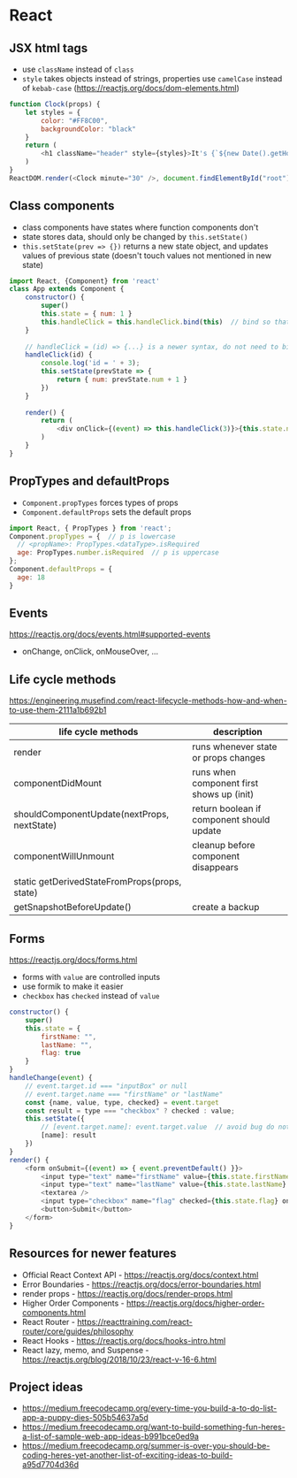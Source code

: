 # React
## JSX html tags
- use `className` instead of `class`
- `style` takes objects instead of strings, properties use `camelCase` instead of `kebab-case` (https://reactjs.org/docs/dom-elements.html)
```javascript
function Clock(props) {
    let styles = {
        color: "#FF8C00", 
        backgroundColor: "black"
    }
    return (
        <h1 className="header" style={styles}>It's {`${new Date().getHours()}:${props.minute}`}!</h1>
    )
}
ReactDOM.render(<Clock minute="30" />, document.findElementById("root"))
```
## Class components
- class components have states where function components don't
- state stores data, should only be changed by `this.setState()`
- `this.setState(prev => {})` returns a new state object, and updates values of previous state (doesn't touch values not mentioned in new state)
```javascript
import React, {Component} from 'react'
class App extends Component {
    constructor() {
        super()
        this.state = { num: 1 }
        this.handleClick = this.handleClick.bind(this)  // bind so that 'this' refers to the class instance
    }
    
    // handleClick = (id) => {...} is a newer syntax, do not need to bind 'this'
    handleClick(id) {
        console.log('id = ' + 3);
        this.setState(prevState => {
            return { num: prevState.num + 1 }
        })
    }
    
    render() {
        return (
            <div onClick={(event) => this.handleClick(3)}>{this.state.num}</div>
        )
    }
}
```

## PropTypes and defaultProps
- `Component.propTypes` forces types of props
- `Component.defaultProps` sets the default props
```javascript
import React, { PropTypes } from 'react';
Component.propTypes = {  // p is lowercase
  // <propName>: PropTypes.<dataType>.isRequired
  age: PropTypes.number.isRequired  // p is uppercase
};
Component.defaultProps = {
  age: 18
}
```

## Events
https://reactjs.org/docs/events.html#supported-events
- onChange, onClick, onMouseOver, ...
## Life cycle methods
https://engineering.musefind.com/react-lifecycle-methods-how-and-when-to-use-them-2111a1b692b1

| life cycle methods                            | description                               |
|-----------------------------------------------|-------------------------------------------|
| render                                        | runs whenever state or props changes      |
| componentDidMount                             | runs when component first shows up (init) |
| shouldComponentUpdate(nextProps, nextState)   | return boolean if component should update |
| componentWillUnmount                          | cleanup before component disappears       |
| static getDerivedStateFromProps(props, state) |                                           |
| getSnapshotBeforeUpdate()                     | create a backup                           |

## Forms
https://reactjs.org/docs/forms.html
- forms with `value` are controlled inputs
- use formik to make it easier
- `checkbox` has `checked` instead of `value`
```javascript
constructor() {
    super()
    this.state = {
        firstName: "",
        lastName: "",
        flag: true
    }
}
handleChange(event) {
    // event.target.id === "inputBox" or null
    // event.target.name === "firstName" or "lastName"
    const {name, value, type, checked} = event.target
    const result = type === "checkbox" ? checked : value;
    this.setState({
        // [event.target.name]: event.target.value  // avoid bug do not use
        [name]: result
    })
}
render() {
    <form onSubmit={(event) => { event.preventDefault() }}>
        <input type="text" name="firstName" value={this.state.firstName} id="inputBox" onChange={this.handleChange}>
        <input type="text" name="lastName" value={this.state.lastName} onChange={this.handleChange}>
        <textarea />
        <input type="checkbox" name="flag" checked={this.state.flag} onChange={this.handleChange}>
        <button>Submit</button>
    </form>
}
```

## Resources for newer features
- Official React Context API - https://reactjs.org/docs/context.html
- Error Boundaries - https://reactjs.org/docs/error-boundaries.html
- render props - https://reactjs.org/docs/render-props.html
- Higher Order Components - https://reactjs.org/docs/higher-order-components.html
- React Router - https://reacttraining.com/react-router/core/guides/philosophy
- React Hooks - https://reactjs.org/docs/hooks-intro.html
- React lazy, memo, and Suspense - https://reactjs.org/blog/2018/10/23/react-v-16-6.html

## Project ideas
- https://medium.freecodecamp.org/every-time-you-build-a-to-do-list-app-a-puppy-dies-505b54637a5d
- https://medium.freecodecamp.org/want-to-build-something-fun-heres-a-list-of-sample-web-app-ideas-b991bce0ed9a
- https://medium.freecodecamp.org/summer-is-over-you-should-be-coding-heres-yet-another-list-of-exciting-ideas-to-build-a95d7704d36d